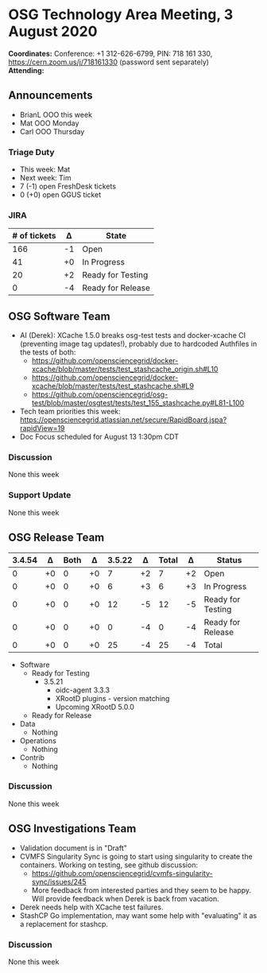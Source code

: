 # OSG Technology Area Meeting, 3 August 2020

**Coordinates:** Conference: +1 312-626-6799, PIN: 718 161 330, <https://cern.zoom.us/j/718161330> (password sent separately)  
**Attending:**   


## Announcements

-   BrianL OOO this week
-   Mat OOO Monday
-   Carl OOO Thursday


### Triage Duty

-   This week: Mat
-   Next week: Tim
-   7 (-1) open FreshDesk tickets
-   0 (+0) open GGUS ticket


### JIRA

| # of tickets | &Delta; | State             |
|------------ |------- |----------------- |
| 166          | -1      | Open              |
| 41           | +0      | In Progress       |
| 20           | +2      | Ready for Testing |
| 0            | -4      | Ready for Release |


## OSG Software Team

-   AI (Derek): XCache 1.5.0 breaks osg-test tests and docker-xcache CI (preventing image tag updates!), probably due to hardcoded Authfiles in the tests of both:  
    -   <https://github.com/opensciencegrid/docker-xcache/blob/master/tests/test_stashcache_origin.sh#L10>
    -   <https://github.com/opensciencegrid/docker-xcache/blob/master/tests/test_stashcache.sh#L9>
    -   <https://github.com/opensciencegrid/osg-test/blob/master/osgtest/tests/test_155_stashcache.py#L81-L100>
-   Tech team priorities this week: <https://opensciencegrid.atlassian.net/secure/RapidBoard.jspa?rapidView=19>
-   Doc Focus scheduled for August 13 1:30pm CDT


### Discussion

None this week  


### Support Update

None this week  


## OSG Release Team

| 3.4.54 | &Delta; | Both | &Delta; | 3.5.22 | &Delta; | Total | &Delta; | Status            |
| ------ | ------- | ---- | ------- | ------ | ------- | ----- | ------- | ----------------- |
| 0      | +0      | 0    | +0      | 7      | +2      | 7     | +2      | Open              |
| 0      | +0      | 0    | +0      | 6      | +3      | 6     | +3      | In Progress       |
| 0      | +0      | 0    | +0      | 12     | -5      | 12    | -5      | Ready for Testing |
| 0      | +0      | 0    | +0      | 0      | -4      | 0     | -4      | Ready for Release |
| 0      | +0      | 0    | +0      | 25     | -4      | 25    | -4      | Total             |

-   Software  
    -   Ready for Testing  
        -   3.5.21  
            -   oidc-agent 3.3.3
            -   XRootD plugins - version matching
            -   Upcoming XRootD 5.0.0
    -   Ready for Release  
-   Data  
    -   Nothing
-   Operations  
    -   Nothing
-   Contrib  
    -   Nothing


### Discussion

None this week  


## OSG Investigations Team

-   Validation document is in "Draft"
-   CVMFS Singularity Sync is going to start using singularity to create the containers. Working on testing, see github discussion:  
    -   <https://github.com/opensciencegrid/cvmfs-singularity-sync/issues/245>
    -   More feedback from interested parties and they seem to be happy. Will provide feedback when Derek is back from vacation.
-   Derek needs help with XCache test failures.
-   StashCP Go implementation, may want some help with "evaluating" it as a replacement for stashcp.


### Discussion

None this week
